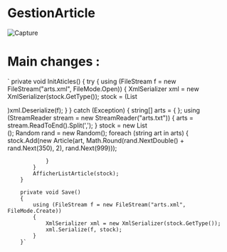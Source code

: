 # GestionArticle
![Capture](https://user-images.githubusercontent.com/56721402/134518442-b4b196ab-a665-41ca-b94d-97208cb6e4ae.PNG)

# Main changes : 
`
        private void InitAticles()
        {
            try
            {
                using (FileStream f = new FileStream("arts.xml", FileMode.Open))
                {
                    XmlSerializer xml = new XmlSerializer(stock.GetType());
                    stock = (List<Article>)xml.Deserialize(f);
                }
            }
            catch (Exception)
            {
                string[] arts = { };
                using (StreamReader stream = new StreamReader("arts.txt"))
                {
                    arts = stream.ReadToEnd().Split(',');
                }
                stock = new List<Article>();
                Random rand = new Random();
                foreach (string art in arts)
                {
                    stock.Add(new Article(art, Math.Round(rand.NextDouble() + rand.Next(350), 2), rand.Next(999)));

                }
            }
            AfficherListArticle(stock);
        }

        private void Save()
        {
            using (FileStream f = new FileStream("arts.xml", FileMode.Create))
            {
                XmlSerializer xml = new XmlSerializer(stock.GetType());
                xml.Serialize(f, stock);
            }
        }`
